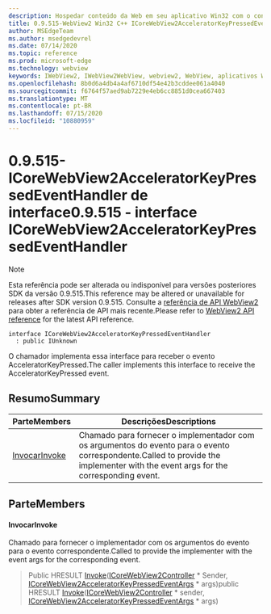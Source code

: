 ```yaml
---
description: Hospedar conteúdo da Web em seu aplicativo Win32 com o controle WebView2 do Microsoft Edge
title: 0.9.515-WebView2 Win32 C++ ICoreWebView2AcceleratorKeyPressedEventHandler
author: MSEdgeTeam
ms.author: msedgedevrel
ms.date: 07/14/2020
ms.topic: reference
ms.prod: microsoft-edge
ms.technology: webview
keywords: IWebView2, IWebView2WebView, webview2, WebView, aplicativos Win32, Win32, Edge, ICoreWebView2, ICoreWebView2Controller, controle do navegador, HTML Edge
ms.openlocfilehash: 8b0d6a4db4a4af6710df54e42b3cddee061a4040
ms.sourcegitcommit: f6764f57aed9ab7229e4eb6cc8851d0cea667403
ms.translationtype: MT
ms.contentlocale: pt-BR
ms.lasthandoff: 07/15/2020
ms.locfileid: "10880959"
---
```

# <span data-ttu-id="46cc5-104">0.9.515-ICoreWebView2AcceleratorKeyPressedEventHandler de interface</span><span class="sxs-lookup"><span data-stu-id="46cc5-104">0.9.515 - interface ICoreWebView2AcceleratorKeyPressedEventHandler</span></span> 

> [!NOTE]
> <span data-ttu-id="46cc5-105">Esta referência pode ser alterada ou indisponível para versões posteriores SDK da versão 0.9.515.</span><span class="sxs-lookup"><span data-stu-id="46cc5-105">This reference may be altered or unavailable for releases after SDK version 0.9.515.</span></span> <span data-ttu-id="46cc5-106">Consulte a [referência de API WebView2](../../../webview2-api-reference.md) para obter a referência de API mais recente.</span><span class="sxs-lookup"><span data-stu-id="46cc5-106">Please refer to [WebView2 API reference](../../../webview2-api-reference.md) for the latest API reference.</span></span>

```
interface ICoreWebView2AcceleratorKeyPressedEventHandler
  : public IUnknown
```

<span data-ttu-id="46cc5-107">O chamador implementa essa interface para receber o evento AcceleratorKeyPressed.</span><span class="sxs-lookup"><span data-stu-id="46cc5-107">The caller implements this interface to receive the AcceleratorKeyPressed event.</span></span>

## <span data-ttu-id="46cc5-108">Resumo</span><span class="sxs-lookup"><span data-stu-id="46cc5-108">Summary</span></span>

 <span data-ttu-id="46cc5-109">Parte</span><span class="sxs-lookup"><span data-stu-id="46cc5-109">Members</span></span>                        | <span data-ttu-id="46cc5-110">Descrições</span><span class="sxs-lookup"><span data-stu-id="46cc5-110">Descriptions</span></span>
--------------------------------|---------------------------------------------
[<span data-ttu-id="46cc5-111">Invocar</span><span class="sxs-lookup"><span data-stu-id="46cc5-111">Invoke</span></span>](#invoke) | <span data-ttu-id="46cc5-112">Chamado para fornecer o implementador com os argumentos do evento para o evento correspondente.</span><span class="sxs-lookup"><span data-stu-id="46cc5-112">Called to provide the implementer with the event args for the corresponding event.</span></span>

## <span data-ttu-id="46cc5-113">Parte</span><span class="sxs-lookup"><span data-stu-id="46cc5-113">Members</span></span>

#### <span data-ttu-id="46cc5-114">Invocar</span><span class="sxs-lookup"><span data-stu-id="46cc5-114">Invoke</span></span> 

<span data-ttu-id="46cc5-115">Chamado para fornecer o implementador com os argumentos do evento para o evento correspondente.</span><span class="sxs-lookup"><span data-stu-id="46cc5-115">Called to provide the implementer with the event args for the corresponding event.</span></span>

> <span data-ttu-id="46cc5-116">Public HRESULT [Invoke](#invoke)([ICoreWebView2Controller](icorewebview2controller.md) \* Sender, [ICoreWebView2AcceleratorKeyPressedEventArgs](icorewebview2acceleratorkeypressedeventargs.md) \* args)</span><span class="sxs-lookup"><span data-stu-id="46cc5-116">public HRESULT [Invoke](#invoke)([ICoreWebView2Controller](icorewebview2controller.md) \* sender, [ICoreWebView2AcceleratorKeyPressedEventArgs](icorewebview2acceleratorkeypressedeventargs.md) \* args)</span></span>

